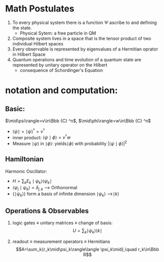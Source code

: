 # Math Postulates
1. To every physical system there is a function $\Psi$ ascribe to and defining the state.
	- Physical Sytem: a free particle in QM
2. Composite system lives in a space that is the tensor product of two individual Hilbert spaces
3. Every observable is represented by eigenvalues of a Hermitian oprator in Hilbert Space
4. Quantum operations and time evolution of a quantum state are represented by unitary operator on the Hilbert 
	- consequence of Schordinger's Equation


# notation and computation:
## Basic:
$\mid\psi\rangle=v\in\Bbb {C} ^n$, $\mid\phi\rangle=w\in\Bbb {C} ^n$
- $\langle\psi\mid = \mid\psi\rangle^\dagger=v^\dagger$
- inner product: $\langle\psi\mid\phi\rangle=v^\dagger w$
- Measure $\mid\psi\rangle$ in $\mid\phi\rangle$: yields$\mid\phi\rangle$ with probability $\vert \langle\psi\mid\phi\rangle\vert^2$

## Hamiltonian
Harmonic Oscillator: 
- $H=\sum_k{E_k\mid\psi_k\rangle\langle\psi_k\mid}$
- $\langle\psi_j\mid\psi_k\rangle=\delta_{j,k}$ --> Orthonormal
- $\{\mid\psi_k\rangle\}$ form a basis of infinite dimension $\mid\psi_k\rangle$ -->$\mid k\rangle$

## Operations & Observables
1. logic gates $\equiv$ unitary matrices $\equiv$ change of basis:
$$U=\sum_k{\mid\psi_k\rangle\langle k\mid}$$


2. readout $\equiv$ measurement operators $\equiv$ Hermitians
$$A=\sum_k{r_k\mid\psi_k\rangle\langle \psi_k\mid},\quad r_k\in\Bbb R$$
